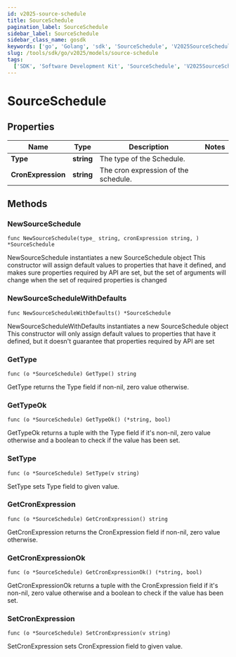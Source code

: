 ```yaml
---
id: v2025-source-schedule
title: SourceSchedule
pagination_label: SourceSchedule
sidebar_label: SourceSchedule
sidebar_class_name: gosdk
keywords: ['go', 'Golang', 'sdk', 'SourceSchedule', 'V2025SourceSchedule']
slug: /tools/sdk/go/v2025/models/source-schedule
tags:
  ['SDK', 'Software Development Kit', 'SourceSchedule', 'V2025SourceSchedule']
---
```


# SourceSchedule

## Properties

| Name | Type | Description | Notes |
| --- | --- | --- | --- |
| **Type** | **string** | The type of the Schedule. |
| **CronExpression** | **string** | The cron expression of the schedule. |

## Methods

### NewSourceSchedule

`func NewSourceSchedule(type_ string, cronExpression string, ) *SourceSchedule`

NewSourceSchedule instantiates a new SourceSchedule object This constructor will assign default values to properties that have it defined, and makes sure properties required by API are set, but the set of arguments will change when the set of required properties is changed

### NewSourceScheduleWithDefaults

`func NewSourceScheduleWithDefaults() *SourceSchedule`

NewSourceScheduleWithDefaults instantiates a new SourceSchedule object This constructor will only assign default values to properties that have it defined, but it doesn't guarantee that properties required by API are set

### GetType

`func (o *SourceSchedule) GetType() string`

GetType returns the Type field if non-nil, zero value otherwise.

### GetTypeOk

`func (o *SourceSchedule) GetTypeOk() (*string, bool)`

GetTypeOk returns a tuple with the Type field if it's non-nil, zero value otherwise and a boolean to check if the value has been set.

### SetType

`func (o *SourceSchedule) SetType(v string)`

SetType sets Type field to given value.

### GetCronExpression

`func (o *SourceSchedule) GetCronExpression() string`

GetCronExpression returns the CronExpression field if non-nil, zero value otherwise.

### GetCronExpressionOk

`func (o *SourceSchedule) GetCronExpressionOk() (*string, bool)`

GetCronExpressionOk returns a tuple with the CronExpression field if it's non-nil, zero value otherwise and a boolean to check if the value has been set.

### SetCronExpression

`func (o *SourceSchedule) SetCronExpression(v string)`

SetCronExpression sets CronExpression field to given value.
